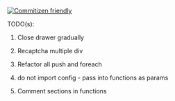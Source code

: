 [![Commitizen friendly](https://img.shields.io/badge/commitizen-friendly-brightgreen.svg)](http://commitizen.github.io/cz-cli/)

TODO(s):

1. Close drawer gradually
2. Recaptcha multiple div

3. Refactor all push and foreach
4. do not import config - pass into functions as params
5. Comment sections in functions